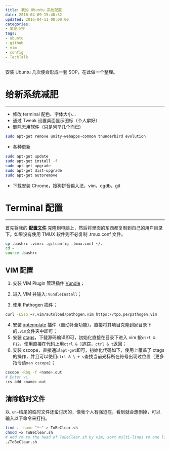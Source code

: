 ```yaml
---
title: 我的 Ubuntu 系统配置
date: 2016-04-09 15:40:32
updated: 2016-04-11 00:00:00
categories:
- 笔记小抄
tags: 
- ubuntu
- github
- vim
- config
- TechTalk
---
```



安装 Ubuntu 几次便会形成一套 SOP，在此做一个整理。
<!-- more -->

# 给新系统减肥
---
- 修改 terminal 配色、字体大小...
- 通过 Tweak 设置桌面显示图标（个人癖好）
- 删除无用软件（只是列举几个而已)
```sh
sudo apt-get remove unity-webapps-common thunderbird evolution
```
- 各种更新
```sh
sudo apt-get update
sudo apt-get install -f
sudo apt-get upgrade
sudo apt-get dist-upgrade
sudo apt-get autoremove
```
- 下载安装 Chrome，搜狗拼音输入法，vim，cgdb，git


# Terminal 配置
---

首先将我的 **[配置文件](https://github.com/Joouis/Joou-s-Config)** 克隆到电脑上，然后将里面的东西都复制到自己的用户目录下。如果没有使用 TMUX 软件则不必复制 .tmux.conf 文件。
```sh
cp .bashrc .vimrc .gitconfig .tmux.conf ~/.
cd ~
source .bashrc
```

## VIM 配置
1. 安装 VIM Plugin 管理插件 [Vundle](https://github.com/VundleVim/Vundle.vim)；

2. 进入 VIM 并输入`:VundleInstall`；

3. 使用 Pathogen 插件；
```sh
curl -LSso ~/.vim/autoload/pathogen.vim https://tpo.pe/pathogen.vim
```
4. 安装 [xptemplate](https://github.com/drmingdrmer/xptemplate) 插件（自动补全功能）。直接将其项目克隆到家目录下的`.vim`文件夹中即可；
5. 安装 [ctags](http://ctags.sourceforge.net/)，下载源码编译即可，初始化直接在目录下进入 vim 按`ctrl & F12`，使用直接在代码上用`ctrl & ]`追踪，`ctrl & t`返回；
6. 安装 cscope，直接通过`apt-get`即可，初始化代码如下，使用上覆盖了 ctags 的操作，并且可以使用`ctrl & \ + s`查找当前光标所在符号出现过位置（更多指令请`man cscope`）；
```sh
cscope -Rbq -f <name>.out
# Enter vi
:cs add <name>.out
```

## 清除临时文件
以`.un~`结尾的临时文件还蛮讨厌的，像我个人有强迫症，看到就会想删掉，可以输入以下命令来打扫。
```sh
find . -name "*~" > ToBeClear.sh
chmod +x ToBeClear.sh
# Add rm to the head of ToBeClear.sh by vim, sort multi-lines to one line by "shift j"
./ToBeClear.sh
```
